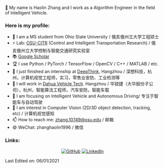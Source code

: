 👋 My name is Haolin Zhang and I work as a Algorithm Engineer in the field of Intelligent Vehicle.  

### Here is my profile:  

- 🔭 I am a MS student from Ohio State University / 俄亥俄州立大学工程硕士  
- ⚡ Lab: [OSU-CITR](https://citr.osu.edu/people.html) (Control and Intelligent Transportation Research) / 俄亥俄州立大学控制与智能交通研究实验室
- 📚 [Google Scholar](https://scholar.google.com/citations?hl=en&user=odp2WtkAAAAJ)  
- 🏆 I use Python / PyTorch / TensorFlow / OpenCV / C++ / MATLAB / etc.      
- 🌱 I just finished an internship at [DeepThink,](http://www.deeptk.com/) Hangzhou / 深想科技，杭州，计算机视觉工程师，实习，零售业安防、工业检测等  
- 👯 I will work in [Dahua Vehicle Tech](https://baike.baidu.com/item/%E6%B5%99%E6%B1%9F%E5%A4%A7%E5%8D%8E%E6%B1%BD%E8%BD%A6%E6%8A%80%E6%9C%AF%E6%9C%89%E9%99%90%E5%85%AC%E5%8F%B8/51305892?fr=aladdin). Hangzhou / 华锐捷（大华股份子公司），杭州，智能算法工程师，汽车安防，智能车载
- 🤔 I am focusing on Intelligent Vehicle and Autonomous Driving/ 专注于智能车与自动驾驶  
- 💬 I am interest in Computer Vision (2D/3D object detection, tracking, etc) / 计算机视觉感知  
- 📫 How to reach me: zhang.10749@osu.edu / 邮箱  
- 😄 WeChat: zhanghaolin1996 / 微信  


### Links:
<p align="center">
	<a href="https://github.com/OSU-Haolin"><img src="https://img.icons8.com/bubbles/50/000000/github.png" alt="GitHub"/></a>
	<a href="https://www.linkedin.com/in/%E7%9A%93%E9%9C%96-%E5%BC%A0-a54a4b202/"><img src="https://img.icons8.com/bubbles/50/000000/linkedin.png" alt="LinkedIn"/></a>  
</p>

Last Edited on: 06/01/2021  
